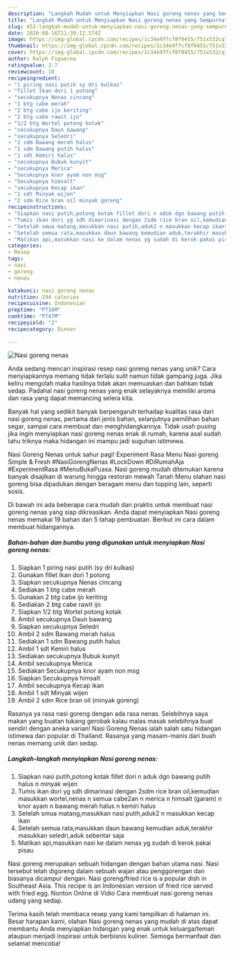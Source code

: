 ```yaml
---
description: "Langkah Mudah untuk Menyiapkan Nasi goreng nenas yang Sempurna"
title: "Langkah Mudah untuk Menyiapkan Nasi goreng nenas yang Sempurna"
slug: 452-langkah-mudah-untuk-menyiapkan-nasi-goreng-nenas-yang-sempurna
date: 2020-08-16T21:39:12.574Z
image: https://img-global.cpcdn.com/recipes/1c34e9ffcf8f0455/751x532cq70/nasi-goreng-nenas-foto-resep-utama.jpg
thumbnail: https://img-global.cpcdn.com/recipes/1c34e9ffcf8f0455/751x532cq70/nasi-goreng-nenas-foto-resep-utama.jpg
cover: https://img-global.cpcdn.com/recipes/1c34e9ffcf8f0455/751x532cq70/nasi-goreng-nenas-foto-resep-utama.jpg
author: Ralph Figueroa
ratingvalue: 3.7
reviewcount: 10
recipeingredient:
- "1 piring nasi putih sy dri kulkas"
- "fillet Ikan dori 1 potong"
- "secukupnya Nenas cincang"
- "1 btg cabe merah"
- "2 btg cabe ijo keriting"
- "2 btg cabe rawit ijo"
- "1/2 btg Wortel potong kotak"
- "secukupnya Daun bawang"
- "secukupnya Seledri"
- "2 sdm Bawang merah halus"
- "1 sdm Bawang putih halus"
- "1 sdt Kemiri halus"
- "secukupnya Bubuk kunyit"
- "secukupnya Merica"
- "Secukupnya knor ayam non msg"
- "Secukupnya himsalt"
- "secukupnya Kecap ikan"
- "1 sdt Minyak wijen"
- "2 sdm Rice bran oil minyak goreng"
recipeinstructions:
- "Siapkan nasi putih,potong kotak fillet dori n aduk dgn bawang putih halus n minyak wijen"
- "Tumis ikan dori yg sdh dimarinasi dengan 2sdm rice bran oil,kemudian masukkan wortel,nenas n semua cabe2an n merica n himsalt (garam) n knor ayam n bawang merah halus n kemiri halus"
- "Setelah smua matang,masukkan nasi putih,aduk2 n masukkan kecap ikan"
- "Setelah semua rata,masukkan daun bawang kemudian aduk,terakhir masukkan seledri,aduk sebentar saja"
- "Matikan api,masukkan nasi ke dalam nenas yg sudah di kerok pakai pisau"
categories:
- Resep
tags:
- nasi
- goreng
- nenas

katakunci: nasi goreng nenas 
nutrition: 294 calories
recipecuisine: Indonesian
preptime: "PT16M"
cooktime: "PT47M"
recipeyield: "2"
recipecategory: Dinner

---
```



![Nasi goreng nenas](https://img-global.cpcdn.com/recipes/1c34e9ffcf8f0455/751x532cq70/nasi-goreng-nenas-foto-resep-utama.jpg)

Anda sedang mencari inspirasi resep nasi goreng nenas yang unik? Cara menyiapkannya memang tidak terlalu sulit namun tidak gampang juga. Jika keliru mengolah maka hasilnya tidak akan memuaskan dan bahkan tidak sedap. Padahal nasi goreng nenas yang enak selayaknya memiliki aroma dan rasa yang dapat memancing selera kita.

Banyak hal yang sedikit banyak berpengaruh terhadap kualitas rasa dari nasi goreng nenas, pertama dari jenis bahan, selanjutnya pemilihan bahan segar, sampai cara membuat dan menghidangkannya. Tidak usah pusing jika ingin menyiapkan nasi goreng nenas enak di rumah, karena asal sudah tahu triknya maka hidangan ini mampu jadi suguhan istimewa.

Nasi Goreng Nenas untuk sahur pagi! Experiment Rasa Menu Nasi goreng Simple &amp; Fresh #NasiGorengNenas #LockDown #DiRumahAja #ExperimentRasa #MenuBukaPuasa. Nasi goreng mudah ditemukan karena banyak disajikan di warung hingga restoran mewah Tanah Menu olahan nasi goreng bisa dipadukan dengan beragam menu dan topping lain, seperti sosis.


Di bawah ini ada beberapa cara mudah dan praktis untuk membuat nasi goreng nenas yang siap dikreasikan. Anda dapat menyiapkan Nasi goreng nenas memakai 19 bahan dan 5 tahap pembuatan. Berikut ini cara dalam membuat hidangannya.

<!--inarticleads1-->

##### Bahan-bahan dan bumbu yang digunakan untuk menyiapkan Nasi goreng nenas:

1. Siapkan 1 piring nasi putih (sy dri kulkas)
1. Gunakan fillet Ikan dori 1 potong
1. Siapkan secukupnya Nenas cincang
1. Sediakan 1 btg cabe merah
1. Gunakan 2 btg cabe ijo keriting
1. Sediakan 2 btg cabe rawit ijo
1. Siapkan 1/2 btg Wortel potong kotak
1. Ambil secukupnya Daun bawang
1. Siapkan secukupnya Seledri
1. Ambil 2 sdm Bawang merah halus
1. Sediakan 1 sdm Bawang putih halus
1. Ambil 1 sdt Kemiri halus
1. Sediakan secukupnya Bubuk kunyit
1. Ambil secukupnya Merica
1. Sediakan Secukupnya knor ayam non msg
1. Siapkan Secukupnya himsalt
1. Ambil secukupnya Kecap ikan
1. Ambil 1 sdt Minyak wijen
1. Ambil 2 sdm Rice bran oil (minyak goreng)


Rasanya ya rasa nasi goreng dengan ada rasa nenas. Selebihnya saya makan yang buatan tukang gerobak kalau malas masak selebihnya buat sendiri dengan aneka varian! Nasi Goreng Nenas ialah salah satu hidangan istimewa dan popular di Thailand. Rasanya yang masam-manis dari buah nenas memang unik dan sedap. 

<!--inarticleads2-->

##### Langkah-langkah menyiapkan Nasi goreng nenas:

1. Siapkan nasi putih,potong kotak fillet dori n aduk dgn bawang putih halus n minyak wijen
1. Tumis ikan dori yg sdh dimarinasi dengan 2sdm rice bran oil,kemudian masukkan wortel,nenas n semua cabe2an n merica n himsalt (garam) n knor ayam n bawang merah halus n kemiri halus
1. Setelah smua matang,masukkan nasi putih,aduk2 n masukkan kecap ikan
1. Setelah semua rata,masukkan daun bawang kemudian aduk,terakhir masukkan seledri,aduk sebentar saja
1. Matikan api,masukkan nasi ke dalam nenas yg sudah di kerok pakai pisau


Nasi goreng merupakan sebuah hidangan dengan bahan utama nasi. Nasi tersebut telah digoreng dalam sebuah wajan atau penggorengan dan biasanya dicampur dengan. Nasi goreng/fried rice is a popular dish in Southeast Asia. This recipe is an Indonesian version of fried rice served with fried egg. Nonton Online di Vidio Cara membuat nasi goreng nenas udang yang sedap. 

Terima kasih telah membaca resep yang kami tampilkan di halaman ini. Besar harapan kami, olahan Nasi goreng nenas yang mudah di atas dapat membantu Anda menyiapkan hidangan yang enak untuk keluarga/teman ataupun menjadi inspirasi untuk berbisnis kuliner. Semoga bermanfaat dan selamat mencoba!
